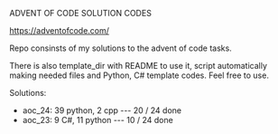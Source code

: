 ADVENT OF CODE SOLUTION CODES

https://adventofcode.com/

Repo consinsts of my solutions to the advent of code tasks.

There is also template_dir with README to use it, script automatically
making needed files and Python, C# template codes. Feel free to use.

Solutions:
  - aoc_24:  39 python, 2 cpp --- 20 / 24 done
  - aoc_23:  9 C#, 11 python  ---  10 / 24 done

